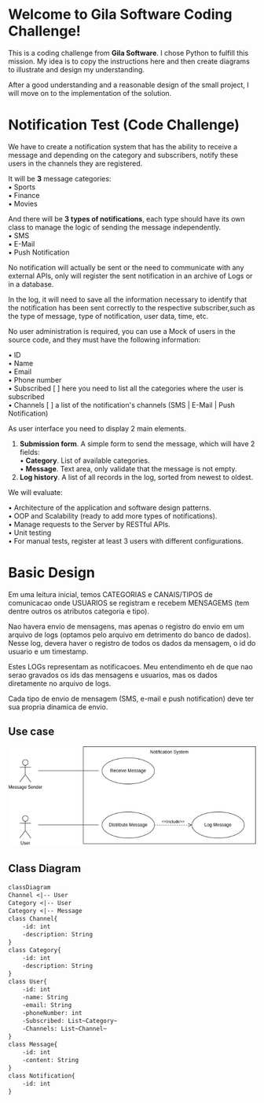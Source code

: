 # Welcome to Gila Software Coding Challenge!

This is a coding challenge from **Gila Software**. I chose Python to fulfill this mission. My idea is to copy the instructions here and then create diagrams to illustrate and design my understanding.

After a good understanding and a reasonable design of the small project, I will move on to the implementation of the solution.

# Notification Test (Code Challenge)

We have to create a notification system that has the ability to receive a message and depending on
the category and subscribers, notify these users in the channels they are registered.

It will be **3** message categories:  
▪ Sports  
▪ Finance  
▪ Movies  

And there will be **3 types of notifications**, each type should have its own class to manage the logic of
sending the message independently.  
▪ SMS  
▪ E-Mail  
▪ Push Notification  

No notification will actually be sent or the need to communicate with any external APIs, only will
register the sent notification in an archive of Logs or in a database.

In the log, it will need to save all the information necessary to identify that the notification has been
sent correctly to the respective subscriber,such as the type of message, type of notification, user data,
time, etc.

No user administration is required, you can use a Mock of users in the source code, and they must
have the following information:  

• ID  
• Name  
• Email  
• Phone number  
• Subscribed [ ] here you need to list all the categories where the user is subscribed  
• Channels [ ] a list of the notification's channels (SMS | E-Mail | Push Notification)  

As user interface you need to display 2 main elements.

1. **Submission form**. A simple form to send the message, which will have 2 fields:  
   • **Category**. List of available categories.  
   • **Message**. Text area, only validate that the message is not empty.  
2. **Log history**. A list of all records in the log, sorted from newest to oldest.  

We will evaluate:  

• Architecture of the application and software design patterns.  
• OOP and Scalability (ready to add more types of notifications).  
• Manage requests to the Server by RESTful APIs.  
• Unit testing  
• For manual tests, register at least 3 users with different configurations.

# Basic Design

Em uma leitura inicial, temos CATEGORIAS e CANAIS/TIPOS de comunicacao onde USUARIOS se registram e recebem MENSAGEMS (tem dentre outros os atributos categoria e tipo).

Nao havera envio de mensagens, mas apenas o registro do envio em um arquivo de logs (optamos pelo arquivo em detrimento do banco de dados). Nesse log, devera haver o registro de todos os dados da mensagem, o id do usuario e um timestamp.

Estes LOGs representam as notificacoes. Meu entendimento eh de que nao serao gravados os ids das mensagens e usuarios, mas os dados diretamente no arquivo de logs.

Cada tipo de envio de mensagem (SMS, e-mail e push notification) deve ter sua propria dinamica de envio.

## Use case

![Notification System Use Case](assets/use_case.jpg)

## Class Diagram

```mermaid
classDiagram
Channel <|-- User
Category <|-- User
Category <|-- Message
class Channel{
	-id: int
	-description: String
}
class Category{
	-id: int
	-description: String
}
class User{
	-id: int
	-name: String
	-email: String
	-phoneNumber: int
	-Subscribed: List~Category~
	-Channels: List~Channel~
}
class Message{
	-id: int
	-content: String
}
class Notification{
	-id: int
}
```
